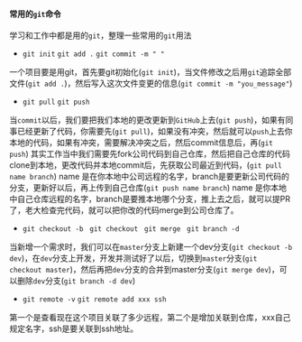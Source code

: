 #### 常用的`git`命令

学习和工作中都是用的`git`，整理一些常用的`git`用法

* `git init` `git add .` `git commit -m " "`

一个项目要是用git，首先要git初始化(`git init`)，当文件修改之后用`git`追踪全部文件(`git add .`)，然后写入这次文件变更的信息(`git commit -m "you_message"`)

* `git pull` `git push`

当`commit`以后，我们要把我们本地的更改更新到`GitHub`上去(`git push`)，如果有同事已经更新了代码，你需要先(`git pull`)，如果没有冲突，然后就可以`push`上去你本地的代码，如果有冲突，需要解决冲突之后，然后commit信息后，再(`git push`)
其实工作当中我们需要先fork公司代码到自己仓库，然后把自己仓库的代码clone到本地，更改代码并本地commit后，先获取公司最近到代码，(`git pull name branch`) name 是在你本地中公司远程的名字，branch是要更新公司代码的分支，更新好以后，再上传到自己仓库(`git push name branch`) name 是你本地中自己仓库远程的名字，branch是要推本地哪个分支，推上去之后，就可以提PR了，老大检查完代码，就可以把你改的代码merge到公司仓库了。

* `git checkout -b ` `git checkout ` `git merge ` `git branch -d `

当新增一个需求时，我们可以在`master`分支上新建一个dev分支(`git checkout -b dev`)，在`dev`分支上开发，开发并测试好了以后，切换到`master`分支(`git checkout master`)，然后再把`dev`分支的合并到master分支(`git merge dev`)，可以删除`dev`分支(`git branch -d dev`)

* `git remote -v` `git remote add xxx ssh`

第一个是查看现在这个项目关联了多少远程，第二个是增加关联到仓库，xxx自己规定名字，ssh是要关联到ssh地址。

